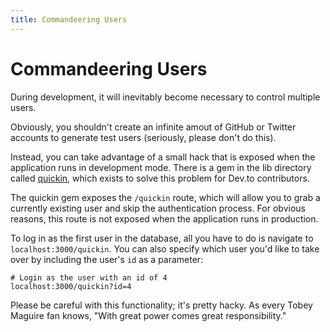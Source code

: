 ```yaml
---
title: Commandeering Users
---
```


#  Commandeering Users

During development, it will inevitably become necessary to control multiple users.

Obviously, you shouldn't create an infinite amout of GitHub or Twitter accounts to generate test users (seriously, please don't do this).

Instead, you can take advantage of a small hack that is exposed when the application runs in development mode. There is a gem in the lib directory called [quickin](https://github.com/thepracticaldev/dev.to/pull/3893), which exists to solve this problem for Dev.to contributors.

The quickin gem exposes the `/quickin` route, which will allow you to grab a currently existing user and skip the authentication process. For obvious reasons, this route is not exposed when the application runs in production.

To log in as the first user in the database, all you have to do is navigate to `localhost:3000/quickin`. You can also specify which user you'd like to take over by including the user's `id` as a parameter:

```
# Login as the user with an id of 4
localhost:3000/quickin?id=4
```

Please be careful with this functionality; it's pretty hacky. As every Tobey Maguire fan knows, "With great power comes great responsibility."
